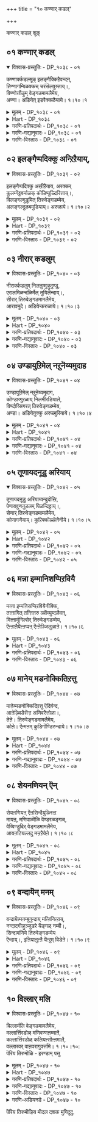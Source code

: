 +++
title = "१० कण्णार् कडल्"

+++

कण्णार् कडल् शूऴ्

## ०१ कण्णार् कडल्

<details open><summary>विश्वास-प्रस्तुतिः - DP_१०३८ - ०१</summary>

कण्णार्क्कडल्सूऴ् इलङ्गैक्किऱैवन्दऩ्,  
तिण्णागम्बिळक्कच् चरंसॆलवुय्त्ताय्।,  
विण्णोर्त्तॊऴुम् वेङ्गडमामलैमेय,  
अण्णा। अडियेऩ् इडरैक्कळैयाये। १।१०।१
</details>

<details><summary>मूलम् - DP_१०३८ - ०१</summary>

कण्णार्क्कडल्सूऴ् इलङ्गैक्किऱैवन्दऩ्,  
तिण्णागम्बिळक्कच् चरंसॆलवुय्त्ताय्।,  
विण्णोर्त्तॊऴुम् वेङ्गडमामलैमेय,  
अण्णा। अडियेऩ् इडरैक्कळैयाये। १।१०।१
</details>

<details><summary>Hart - DP_१०३८</summary>

O lord, you who crossed the ocean  
and fought and killed the king of Lanka surrounded by oceans  
stay in the majestic Thiruvenkaṭam hills,  
worshiped by the gods in the sky:  
I am your slave: Remove my troubles:
</details>

<details><summary>गरणि-प्रतिपदार्थः - DP_१०३८ - ०१</summary>

कण्=कण्णु, आर्=तुम्बुवन्थ, कडल्=कडलिनिन्द, शूऴ्=सुत्तुवरिद, इलङ्गैक्कू=लङ्कॆगॆ, इऱैवन् तन्=ऒडॆयन, तिण्=बल, आर्=तुम्बिरुव, आहम्=ऎदॆयन्नु, पिळक्क=सीळुवन्तॆ, शरम्=बाणगळन्नु, शॆल उय् त्ताय्=प्रयोगिसलु हर्षिसिदवने, विण्णोर्=अमररु, तॊऴुम्=नमस्करिसुव, वेङ्गडम् मामलै=वॆङ्कटगिरि ऎम्ब प्रसिद्धि पर्वतदल्लि, मेय=नॆलसिरुव, अण्णा=स्वामिये, अडियेन्=पादसेवकन, इडरै=सङ्कटवन्नु, कळैयाये=कळॆयलारॆया?\(कळॆयबेकु\)
</details>

<details><summary>गरणि-गद्यानुवादः - DP_१०३८ - ०१</summary>

कण्णु तुम्बुवष्टु विशालवाद कडलिनिन्द सुत्तुवरिद लङ्कॆय ऒडॆयन बलिष्ठवाद ऎदॆसीळुवन्तॆ बाणगळन्नु प्रयोगिसलु हर्षिसिद\(उत्साहगॊण्ड\)वने, अमररु नमस्करिसुव तिरुवॆङ्कटगिरियॆम्ब प्रसिद्धवाद पर्वतदलि नॆलसिरुव स्वामिये, पादसेवकनाद नन्न सङ्कटवन्नु निवारिसलरॆया?\(१\)
</details>

<details><summary>गरणि-विस्तारः - DP_१०३८ - ०१</summary>

हिन्दिन ऎरडु तिरुमॊऴिगळिन्दलू आऴ्वाररु तिरुवॆङ्कटगिरिगॆ बन्दु, अल्लि नॆलसिरुव सर्वेश्वरनन्नु आश्रयिसिद्दारॆ. आ तिरुमॊऴिगळल्लि मॊदलनॆयदरल्लि आऴ्वाररु भगवन्तनन्नु सेरलु अवन सेवॆय तॊडगलु तम्म मनस्सन्नु हदगॊळिसिदरु. अदाद, ऎरडनॆय तिरुमॊऴियल्लि अवरु भगवन्तन सन्निधियल्लि निन्तु स्वामियन्नु प्रार्थिसिद्दु- “स्वामी, इवनन्नु निन्न सेवॆगॆ अङ्गीकरिसि अनुग्रहिसु”ऎन्दु. ईग ई तिरुमॊऴियल्लि “स्वामी, दासन सङ्कटवन्नु नीगिसु”ऎन्दु केळिकॊळ्ळुत्तिद्दारॆ.

आऴ्वाररु अरिकॆ माडिकॊळ्ळुत्तारॆ- भगवन्त, नीनु विशालवाद कडलिनिन्द सुत्तुवरिद लङ्कॆय राजन बलिष्ठवाद ऎदॆयन्नु सीळुवन्तॆ बाणगळन्नु प्रयोगिसि हर्षिसिदवनु. देवतॆगळू अमररू निन्नन्नु भूलोकदल्लि सेवॆमाडुवन्तॆ वॆङ्कटगिरियल्लि नॆलसिरुववनु. स्वामी, वॆङ्कटाचलपतिये, नीनु ई दासन सङ्कटवन्नु नीगिसलारॆया?

आऴ्वाररु बेडुवुदु अवरिगॆ पुनर्जन्मद काटवन्नु तप्पिसॆन्दू अमरत्ववन्नु नीडॆन्दू.
</details>

## ०२ इलङ्गैप्पदिक्कू अन्ऱिऱैयाय्,

<details open><summary>विश्वास-प्रस्तुतिः - DP_१०३९ - ०२</summary>

इलङ्गैप्पदिक्कु अऩ्ऱीऱैयाय, अरक्कर्  
कुलम्गॆट्टवर्माळक् कॊडिप्पुळ्दिरित्ताय्।,  
विलङ्गल्गुडुमित् तिरुवेङ्गडम्मेय,  
अलङ्गल्दुळबमुडियाय्। अरुळाये। १।१०।२
</details>

<details><summary>मूलम् - DP_१०३९ - ०२</summary>

इलङ्गैप्पदिक्कु अऩ्ऱीऱैयाय, अरक्कर्  
कुलम्गॆट्टवर्माळक् कॊडिप्पुळ्दिरित्ताय्।,  
विलङ्गल्गुडुमित् तिरुवेङ्गडम्मेय,  
अलङ्गल्दुळबमुडियाय्। अरुळाये। १।१०।२
</details>

<details><summary>Hart - DP_१०३९</summary>

O lord, you who are adorned with a thulasi garland,  
fought and destroyed the clan of Rakshasas  
and the king of Lanka and raised your Garuda banner  
stay in the Thiruvenkaṭam hills that has tall peaks:  
Give me your grace:
</details>

<details><summary>गरणि-प्रतिपदार्थः - DP_१०३९ - ०२</summary>

इलङ्गै पदिक्कू=लङ्कापट्टणक्कॆ, अन्ऱु=आ कालदल्लि, इऱै आय्=राजनादवने\(ऒडॆयनादवने\), अरक्कर्=राक्षसर, कुलम्=वंशवु, कॆट्टु=दिक्कुकॆट्टु, अवर्=अवरॆल्लरू, माळ=नाशवागुवन्तॆ, कॊडि=ध्वजवाद, पुळ्=गरुडनन्नु, तिरित्ताय्=अलॆदाडिसिदवने, विलङ्गल्=बॆट्टगळ, कुडुमि=शिखरवाद, तिरुवेङ्गडम्=तिरुवॆङ्कटगिरियल्लि, मेय=नॆलसि, अलङ्गल् तुळपम्=तुलसिय मालॆयन्नु, मुडियाय्=मुडियल्लि धरिसिदवने,अरुळाये=अनुग्रहिसलारॆया.
</details>

<details><summary>गरणि-विस्तारः - DP_१०३९ - ०२</summary>

अन्दु लङ्कापट्टणक्कॆ ऒडॆयनादवने, राक्षसर वंशवॆल्ल दिक्कुकॆट्टु अवरॆल्लरू नाशवागुवन्तॆ ध्वजवाद गरुडनन्नु तिरुगाडिसिदवने, बॆट्टगळ शिखरवाद तिरुवॆङ्कटगिरियल्लि नॆलसि, मुडियल्लि तुलसिय हारवन्नु धरिसिरुववने, अनुग्रहिसलारॆया?
</details>

## ०३ नीरार् कडलुम्

<details open><summary>विश्वास-प्रस्तुतिः - DP_१०४० - ०३</summary>

नीरार्क्कडलुम् निलऩुम्मुऴुदुण्डु,  
एरालमिळन्दळिर्मेल् तुयिलॆन्दाय्।,  
सीरार् तिरुवेङ्गडमामलैमेय,  
आरावमुदे। अडियेऱ्करुळाये। १।१०।३
</details>

<details><summary>मूलम् - DP_१०४० - ०३</summary>

नीरार्क्कडलुम् निलऩुम्मुऴुदुण्डु,  
एरालमिळन्दळिर्मेल् तुयिलॆन्दाय्।,  
सीरार् तिरुवेङ्गडमामलैमेय,  
आरावमुदे। अडियेऱ्करुळाये। १।१०।३
</details>

<details><summary>Hart - DP_१०४०</summary>

You are sweet nectar:  
You, my father, who swallowed the whole world  
and the ocean with its abundant water  
and rested on a beautiful soft fresh banyan leaf  
stay in the famous Thiruvenkaṭam hills:  
I am your slave: Give me your grace:
</details>

<details><summary>गरणि-प्रतिपदार्थः - DP_१०४० - ०३</summary>

नीर् आर्=नीरु तुम्बिरुव, कडलुम्=कडलन्नू, निलमुम्=भूमियन्नू, मुऴुवदु=पूर्तियागि, उण्डु=कबळिसि, एर्=सुन्दरवाद आल=आलद,इळम्=ऎळॆय, तळिर् मेल्=तळिरॆलॆय मेलॆ तुयिल्=निद्रिसुव, ऎन्दाय्=नन्न तन्दॆये, शीर् आर्=सम्पद्भरितवाद, तिरुवेङ्गडम्=तिरुवॆङ्कटगिरि ऎम्ब, मामलै=महापर्वतदल्लि, मेय=नॆलसिरुव, आरावमुदे=तणिसदम्थ अमृतवे, अडियेऱ् कु=पादसेवकनिगॆ, अरुळाये=अनुग्रहिसलॊल्लॆया?
</details>

<details><summary>गरणि-गद्यानुवादः - DP_१०४० - ०३</summary>

नीरिनिन्द तुम्बिरुव कडलन्नू भूमियन्नू पूर्तियागि कबळिसि, सुन्दरवाद आलदॆलॆय तळिरॆलॆय मेलॆ निद्रिसुव नन्न तन्दॆये, सम्पत्तिनिन्द तुम्बिद तिरुवॆङ्कटगिरि ऎम्ब महापर्वतदल्लि नॆलसिरुव तणिसलारदन्थ अमृतवे, पादसेवकनाद नन्नन्नु अनुग्रहिसलॊल्लॆया?\(३\)
</details>

<details><summary>गरणि-विस्तारः - DP_१०४० - ०३</summary>

आऴ्वाररु अरिकॆ माडिकॊळ्ळुत्तारॆ- भगवन्त, निन्न सामर्थ्यवन्नु ऎष्टॆष्टु बगॆयल्लि वर्णिसिदरू तीरदु. लङ्कापट्टणवन्नु निर्मूलगॊळिसि राक्षसर कुलवन्ने हॆसरिल्लदन्तॆ नाशमाडिद दिव्यपराक्रम नीनु. लयकालवॊदगिदाग, ब्रह्माण्डवन्ने नुङ्गिहाकि, सुन्दरवाद आलदॆलॆय मेलॆ पवडिसि

योगनिद्रॆयल्लि तॊडगिद समर्थनल्लवे नीनु? नीनु “आरावमुदु”ऎष्टॆष्टु सविदरू, ऎन्दॆन्दिगू तृप्तियन्नुण्टु माडिद अमृतस्वरूपनु. कडुपापियॆन्दु नन्नन्नु कैबिडदन्तॆ उद्धरिसि अनुग्रहिसलॊल्लॆया?
</details>

## ०४ उण्डायुऱिमेल् नऱुनॆय्यमुदाह

<details open><summary>विश्वास-प्रस्तुतिः - DP_१०४१ - ०४</summary>

उण्डायुऱिमेल् नऱुऩॆय्यमुदाग,  
कॊण्डाय्गुऱळाय् निलमीरडियाले,  
विण्दोय्सिगरत् तिरुवेङ्गडम्मेय,  
अण्डा। अडियेऩुक्कु अरुळ्बुरियाये। १।१०।४
</details>

<details><summary>मूलम् - DP_१०४१ - ०४</summary>

उण्डायुऱिमेल् नऱुऩॆय्यमुदाग,  
कॊण्डाय्गुऱळाय् निलमीरडियाले,  
विण्दोय्सिगरत् तिरुवेङ्गडम्मेय,  
अण्डा। अडियेऩुक्कु अरुळ्बुरियाये। १।१०।४
</details>

<details><summary>Hart - DP_१०४१</summary>

You, the god of the gods who stole the fragrant butter  
from the uri and ate it as if it were nectar,  
and took the form of a dwarf,  
measured the world and the sky with your two feet  
stay in the Thiruvenkaṭam hills with peaks that touch the sky:  
I am your slave: Give me your grace:
</details>

<details><summary>गरणि-प्रतिपदार्थः - DP_१०४१ - ०४</summary>

उण्डाय्=उण्डवने, उऱिमेल्=नॆलुवुगळ मेलॆ\(इट्टिद्द\)नऱु=श्रेष्ठवाद, नॆय्=तुप्पवन्नु, अमुदु आह=अमृतदन्तॆ, कॊण्डाय्=अळॆदुकॊण्डवने, कुऱळ् आय्=वटुवागि, निलम्=ऎल्ला स्थळवन्नू, ईर् अडियाले=ऎरडु हॆज्जॆगळिन्दले, विण् तोय्=आकाशवन्नु मुट्टुत्तिरुव, शिकरम्=शिखरवाद\(शिखरवन्नुळ्ळ\) तिरुवेङ्गडम्= तिरुवॆङ्कटगिरियल्लि, मेय=नॆलसिरुव, अण्डा=ब्रह्माण्डनायकने, अडियेनुक्कू=पादसेवकनिगॆ, अरुळ् पुरियाये=कृपॆमाडलारॆया?
</details>

<details><summary>गरणि-गद्यानुवादः - DP_१०४१ - ०४</summary>

नॆलुवुगळ मेलॆ इट्टिद्द श्रेष्ठवाद तुप्पवन्नु अमृतद हागॆ उण्डवने, वटुवागि स्थळवन्नॆल्ला ऎरडे हॆज्जॆगळिन्द अळॆदुकॊण्डवने, आकाशवन्नु मुट्टुत्तिरुव शिखरद तिरुवॆङ्कटगिरियल्लि नॆलसिरुव ब्रह्माण्डनायकने, पादसेवकनाद ननगॆ कृपॆमाडलारॆया?\(४\)
</details>

<details><summary>गरणि-विस्तारः - DP_१०४१ - ०४</summary>

आऴ्वाररु अरिकॆ माडिकॊळ्ळुत्तिद्दारॆ- भगवन्त,नीनु कृष्णनागि अवतरिसि नन्दगोकुलदल्लि मनॆमनॆयल्लियू गॊल्लतियरु नॆलुवुगळल्लि शेखरिसिट्टिद्द सुवासनॆयिन्द कूडिद उत्तमवाद तुप्पवन्नु निरायासवागि आनन्ददिन्द उण्डुमुगिसिदॆयल्लवे? वामनवटुवागि अवतरिसि, बेडि पडॆदुकॊण्ड मूरडि दानदल्लि निन्न ऎरडे हॆज्जॆगळिन्द समस्तलोकगळन्नू अळॆदु हाकि निन्न सामर्थ्यद अपरिमित व्याप्तियन्नु व्यक्तपडिसिदॆयल्लवे? ब्रह्मान्दनायकनागिरुव नीनु ईग भूमियल्लिरुव भक्तजनर उद्धारक्कागि तिरुवॆङ्कटगिरिय मेलॆ नॆलसिद्दीयॆ. कडुपापियाद ई पादसेवकन मेलू कृपॆ माडलॊल्लॆया?
</details>

## ०५ तूणायदनूडु अरियाय्

<details open><summary>विश्वास-प्रस्तुतिः - DP_१०४२ - ०५</summary>

तूणायदऩूडु अरियाय्वन्दुदोऩ्ऱि,  
पेणाववुणऩुडलम् पिळन्दिट्टाय्।,  
सेणार् तिरुवेङ्गडमामलैमेय,  
कोणागणैयाय्। कुऱिक्कॊळ्ळॆऩैनीये। १।१०।५
</details>

<details><summary>मूलम् - DP_१०४२ - ०५</summary>

तूणायदऩूडु अरियाय्वन्दुदोऩ्ऱि,  
पेणाववुणऩुडलम् पिळन्दिट्टाय्।,  
सेणार् तिरुवेङ्गडमामलैमेय,  
कोणागणैयाय्। कुऱिक्कॊळ्ळॆऩैनीये। १।१०।५
</details>

<details><summary>Hart - DP_१०४२</summary>

You, the god of the tall majestic Thiruvenkaṭam hills,  
took the form of a pillar, split it open,  
emerged from it in the form of a man-lion  
and killed the Asuran Hiranyan:  
Your arrows never fail to hit their targets:  
Protect me:
</details>

<details><summary>गरणि-प्रतिपदार्थः - DP_१०४२ - ०५</summary>

तूणाय्=कम्बवागिरुव, अदन् ऊडु=अदरनडुवॆ, अरि आय्=नरहरियागि, वन्दु=हॊरक्कॆ बन्दु, अवतरिसि, तोन्ऱि=काणिसिकॊण्डु, पेणा=नमस्करिसद, अवुणन्=हिरण्यकशिपुविन, उडलम्-देहवन्नु, पिळन्दिट्टाय्=सीळिहाकिदवने, शेण् आर्=करुणॆ तुम्बिरुव, तिरुवेङ्गडम् मामलै=तिरुवॆङ्कटगिरियॆम्ब प्रसिद्ध पर्वतदल्लि, मेय=नॆलॆसिरुव, कोळ् नाह अणैयाय्=बलशालियाद शेषन हासुगॆयल्लि पवडिसिरुववने, ऎन्नै=नन्नन्नु, नीये=नीने, कुऱिक्कॊळ्=ज्ञापकदल्लिट्टुकॊण्डु, कृपॆमाडु.
</details>

<details><summary>गरणि-गद्यानुवादः - DP_१०४२ - ०५</summary>

कम्बवागिरुव अदर नडुवॆ नरहरियागि अवतरिसि हॊरबन्दु नमस्करिसद हिरण्यकशिपुविन ऒडलन्नु सीळिट्टवने, करुणॆ तुम्बिरुव तिरुवॆङ्कटगिरियॆम्ब प्रसिद्धवाद पर्वतदल्लि नॆलसिरुव बलशालियाद शेषन हासुगॆयल्लि पवडिसिरुववने, नीने नन्नन्नु गुरुतिट्टुकॊण्डु, कृपॆमाडि उद्धरिसबेकु.\(५\)
</details>

<details><summary>गरणि-विस्तारः - DP_१०४२ - ०५</summary>

आऴ्वाररु अरिकॆ माडिकॊळ्ळुत्तारॆ- भगवन्त, निन्न अप्रतिम सामर्थ्यवन्नु हॆगॆन्दु वर्णिसुवुदु? बरिय कम्बवागि निन्तिद्द अदर मध्यदल्लि असदृशवाद नरहरिय रूपवन्नु तळॆदु हॊरबन्दॆ. निन्न मुन्दॆनिन्तिद्दु निनगॆ स्वल्पवू मर्यादॆयन्नु तोरिसद हिरण्यकशिपुविन ऒडलन्नु सीळि हाकिदॆ. करुणॆ ऎम्ब सद्गुणवे सुप्रसिद्धवाद तिरुवॆङ्कटगिरि ऎम्ब बॆट्टवागि अदरल्लि अपार कारुण्यनिधियागि नीनु ईग नॆलसिद्दी. कडुपापियाद नन्न मेलॆ कृपॆमाडि, नन्न पापगळ बॆट्टवन्नु गुरुतिट्टु नाशगॊळिसि, ननन्नु उद्धरिसु.
</details>

## ०६ मन्ना इम्मानिशप्पिऱवियै

<details open><summary>विश्वास-प्रस्तुतिः - DP_१०४३ - ०६</summary>

मऩ्ऩा इम्मऩिसप्पिऱवियैनीक्कि,  
तऩ्ऩागित् तऩ्ऩिऩरु ळ्सॆय्युम्दलैवऩ्,  
मिऩ्ऩार्मुगिल्सेर् तिरुवेङ्गडम्मेय,  
ऎऩ्ऩाऩैयॆऩ्ऩप्पऩ् ऎऩ्ऩॆञ्जिलुळाऩे। १।१०।६
</details>

<details><summary>मूलम् - DP_१०४३ - ०६</summary>

मऩ्ऩा इम्मऩिसप्पिऱवियैनीक्कि,  
तऩ्ऩागित् तऩ्ऩिऩरु ळ्सॆय्युम्दलैवऩ्,  
मिऩ्ऩार्मुगिल्सेर् तिरुवेङ्गडम्मेय,  
ऎऩ्ऩाऩैयॆऩ्ऩप्पऩ् ऎऩ्ऩॆञ्जिलुळाऩे। १।१०।६
</details>

<details><summary>Hart - DP_१०४३</summary>

The matchless god, my king who himself is me,  
saved me from never-ending births on the earth  
and gives me his sweet grace:  
He stays in the Thiruvenkaṭam hills  
where clouds float with shining lightning-  
and he is my dear father and he is in my heart:
</details>

<details><summary>गरणि-प्रतिपदार्थः - DP_१०४३ - ०६</summary>

मन्ना=प्रभुवे, इ-मनिशप्पिऱप्पियै=ई मनुष्यजन्मवन्नु, नीक्कि=नीगिसि, तन् आक्कि=तम्मवनन्नागिसि, तन् इन् अरुळ् शॆय्युम्=तम्म मधुरवाद कृपॆयन्नु नीडुव, तलैवन्=ऒडॆयने,स् वामिये, मिन् आर् मुहिल् शेर्=मिञ्चिनिन्द तुम्बिरुव मुगिलन्नु मुट्टुव, तिरुवेङ्गडम् =तिरुवॆङ्कटगिरियल्लि, मेय=नॆलॆसिरुव, ऎन् आनै=नन्न अन्तरात्मने, ऎन् अप्पन्=नन्न तन्दॆये, ऎन् नॆञ्जिल् उळाने=नन्न मनस्सिनल्लि इरुववने\!
</details>

<details><summary>गरणि-विस्तारः - DP_१०४३ - ०६</summary>

प्रभुवे, ई मनुष्यजन्मवन्नु नीगिसि, तम्मवनन्नागिसि, तम्म मधुरवाद

कृपॆयन्नु नीडुव ऒडॆयने, मिञ्चिनिन्द तुम्बिद मुगिलन्नु मुट्टुव तिरुवॆङ्कटगिरियल्लि नॆलसिरुव नन्न अन्तरात्मने नन्न तन्दॆये नन मनस्सिनल्लिरुववने\! \(६\)

आऴ्वाररु अरिकॆ माडिकॊळ्ळुत्तारॆ- भगवन्त, निन्न करुणॆयन्नु ऎष्टॆन्दु हेळिहॊगळलि\! नीनु नन्न प्रभुवु. ई नन्न मनुष्यजीवनवन्नु कॊनॆगाणिसिद्दी. अल्लदॆ, नन्नन्नु निन्नवनन्नागि माडिकॊण्डिद्दी. निन्न इनिदाद कृपॆयन्नु ननगॆ करुणिसिद्दी. ईग नीनु सुप्रसिद्धवाद तिरुवॆङ्कटगिरियल्लि नॆलसिरुववनादरू, नीनु नन्न अन्तरात्मनागि, नन्न अप्पनागि, नन मनस्सिनल्लिये नॆलॆगॊण्डिद्दी. निन्नन्नु नानु नन्न हॊरगू काणुत्तिद्देनॆ; नन्न ऒळगू काणुत्तिद्देनॆ. इदु नन्न भाग्यवल्लवे?
</details>

## ०७ मानेय् मडनोक्कितिऱत्तु

<details open><summary>विश्वास-प्रस्तुतिः - DP_१०४४ - ०७</summary>

माऩेय्मडनोक्किदिऱत्तु ऎदिर्वन्द,  
आऩेऴ्विडैसॆऱ्ऱ अणिवरैत्तोळा।,  
तेऩे। तिरुवेङ्गडमामलैमेय,  
कोऩे। ऎऩ्मऩम् कुडिगॊण्डिरुन्दाये। १।१०।७
</details>

<details><summary>मूलम् - DP_१०४४ - ०७</summary>

माऩेय्मडनोक्किदिऱत्तु ऎदिर्वन्द,  
आऩेऴ्विडैसॆऱ्ऱ अणिवरैत्तोळा।,  
तेऩे। तिरुवेङ्गडमामलैमेय,  
कोऩे। ऎऩ्मऩम् कुडिगॊण्डिरुन्दाये। १।१०।७
</details>

<details><summary>Hart - DP_१०४४</summary>

You are as sweet as honey  
and you have hands strong as mountains:  
You who killed the seven bulls opposing them  
to marry the doe-eyed Nappinnai  
stay in rich Thiruvenkaṭam hills:  
O my king, you live in my heart:
</details>

<details><summary>गरणि-प्रतिपदार्थः - DP_१०४४ - ०७</summary>

मान्=जिङ्कॆगॆ, एय्=समनाद. मडनोक्कि=सॊबगिन नोटवुळ्ळवळ, तिऱत्तु=कारणवागि, ऎदिर् वन्द=ऎदुरिसि बन्द, एऴ् आन् विडै शॆट्र=एळुगूळिगळन्नु सदॆबडिद, अणि=सुन्दरवाद वरै=बॆट्टदन्थ, तोळा=तोळुगळुळ्ळवने, तेने=जेनुतुप्पदन्तॆ मधुरवादवने, तिरुवेङ्गडम्=तिरुवॆङ्कटगिरि ऎम्ब, मा मलै=प्रसिद्ध पर्वतदल्लि, मेय=नॆलसिरुववने, कोने=स्वामिये,ऎन् मनम्=नन्न मनवन्नु, कुडिकॊण्डु=निवासवागि माडिकॊण्डु, इरुन्दाये=इरुववने.
</details>

<details><summary>गरणि-गद्यानुवादः - DP_१०४४ - ०७</summary>

जिङ्कॆय कण्णुगळिगॆ समनाद सॊबगिन नोटवुळ्ळवळ कारणवागि ऎदुरिसि बन्द एळुगूळिगळन्नु सदॆबडिद सुन्दरवाद बॆट्टदन्थ तोळुगळुळ्ळवने जेनुतुप्पद हागॆ मधुरवादवने तिरुवॆङ्कटगिरि ऎम्ब प्रसिद्ध पर्वतदल्लि नॆलसिरुववने, स्वामिये नन्न मनवन्नु निन्न निवासवागि माडिकॊण्डिरुववने.\(७\)
</details>

<details><summary>गरणि-विस्तारः - DP_१०४४ - ०७</summary>

आऴ्वाररु अरिकॆमाडिकॊळ्ळुत्तारॆ- भगवन्त निन्न अप्रतिम सामर्थ्यवन्नू निन्न अद्वितीय कृपॆयन्नू हेगॆन्दु वर्णिसलि? हिन्दॆ नीनु कृष्णनागि अवतरिसिदाग, नीळादेवियन्नु गॆल्लुवुदक्कागि फणवागिट्टिद्द एळुगूळिगळन्नू नीनॊब्बने ऎदुरिसि, अवुगळन्नु पळगिसिबिट्टॆयल्लवे? ऎन्थ पराक्रम अदु\! ऎन्थ तोळ्बलनिन्नदु\! नन्न विषयदल्लि नीनु जेनिगिन्त मधुरवादवनु. तिरुवॆङ्कटगिरि ऎम्ब सुप्रसिद्धवाद बॆट्टद मेलॆ नॆलसिरुव वॆङ्कटाचलपति ऎनिसिद महामहिमनाद नीनु, नन्न मनस्सन्ने निन्न निवासवागि माडिकॊण्डु कृपॆमाडिरुवॆयल्ल\! नन्न मेलण निन्न कारुण्य, वात्सल्य ऎन्थाद्दु\!
</details>

## ०८ शेयनणियन् ऎन्

<details open><summary>विश्वास-प्रस्तुतिः - DP_१०४५ - ०८</summary>

सेयऩणियऩ् ऎऩसिन्दैयुळ्निऩ्ऱ  
मायऩ्, मणिवाळॊळि वॆण्डरळङ्गळ्,  
वेय्विण्डुदिर् वेङ्गडमामलैमेय,  
आयऩटियल्लदु मऱ्ऱऱैयेऩे। १।१०।८
</details>

<details><summary>मूलम् - DP_१०४५ - ०८</summary>

सेयऩणियऩ् ऎऩसिन्दैयुळ्निऩ्ऱ  
मायऩ्, मणिवाळॊळि वॆण्डरळङ्गळ्,  
वेय्विण्डुदिर् वेङ्गडमामलैमेय,  
आयऩटियल्लदु मऱ्ऱऱैयेऩे। १।१०।८
</details>

<details><summary>Hart - DP_१०४५</summary>

Our lord is far and near  
and he, the Māyan stays in my heart:  
I know nothing except the feet of the cowherd  
who stays in the divine Thiruvenkaṭam hills  
where white pearls shining like diamonds  
spill out, splitting open the bamboo:
</details>

<details><summary>गरणि-प्रतिपदार्थः - DP_१०४५ - ०८</summary>

शेयन्=ऎटुकदवनू, अणियन्=बलुहत्तिरदल्लिरुववनू, ऎन् शिन्दैयुळ् निन्ऱ=नन्न चिन्तनॆयल्लिरुव मायन्=आश्चर्यकारिये, मणिवाळ्=रत्नगळन्तॆ हॊळपिनिन्द, ऒळि=हॊळॆयुव, वॆण् तरळङ्गळ्=बिळिय मुत्तुगळु, वेय्=बिदिरिन मेलॆ, विण्डु=मुगिलुगळिन्द, उदिर्=उदुरि बीळुव, वेङ्गडमलै मेय=तिरुवॆङ्कटगिरियल्लि नॆलसिरुव, आयन् अडि=गोपालन पादगळु,अल्लदु=अल्लदॆ, मट्रु=बेरॆ एनन्नू, अऱियेने=अरियॆनल्ल\!
</details>

<details><summary>गरणि-गद्यानुवादः - DP_१०४५ - ०८</summary>

बहुदूरदल्लिरुववनू, अति समीपदल्लिरुववनू, नन्न चिन्तनॆयल्लिये इरुव विस्मयकारकनू, रत्नगळु हॊळॆयुवन्तॆ हॊळॆयुव बिळिय मुत्तुगळु बिदिरिन मॆळॆगळ मेलॆ मुगिलुगळिन्द उदुरिबीळुवन्थ तिरुवॆङ्कटगिरियल्लि नॆलसिरुव गोपालन पादगळल्लदॆ नानु बेरॆ एनन्नू अरियॆनल्ल.\(८\)
</details>

<details><summary>गरणि-विस्तारः - DP_१०४५ - ०८</summary>

आऴ्वाररु भगवन्तन कॆलवु विशिश्ट गुणगळन्नु इल्लिकॊण्डाडिद्दारॆ. भगवन्तनु अनन्य भक्तरिगल्लदॆ बेरॆ यारिगू ऎटुकदष्टु दूरदल्लिरुववनु. भक्तनिगादरॆ अत्यन्त समीपदल्लिये इरुववनु. भक्तन चिन्तनॆयल्लिये सदा नॆलॆगॊण्डिरुववनु. विस्मयकारक गुणगळन्नुळ्ळवनु.

तिरुवॆङ्कटगिरियल्लि बिदिरुमॆळॆगळु ऎल्लॆल्लियू बॆळॆदिवॆ. अवु आकाशवन्नु मुट्टुवन्तॆ चॆन्नागि बॆळॆदिवॆ. बॆट्टद मेलुगडॆ आकाशदल्लि हादुहोगुव मुगिलुगळु शुद्धवाद नीरिन हनिगळन्नु आ बिदिरुमॆळॆगळ मेलॆ उदुरिसुत्तवॆ. आग आ हनिगळु रत्नगळन्तॆ हॊळॆयुत्तवॆ. बिळिय मुत्तुगळन्तॆ कॆळक्कॆ बीळुत्तवॆ. अवु बॆट्टवन्नु सॊबगिनिन्दलू कान्तियिन्दलू तुम्बुत्तवॆ.

“इन्थ सुन्दरवाद तिरुवॆङ्कटगिरियल्लि नॆलसिरुव जगदॊडॆयनाद गोपालन पादगळ हॊरतु ननगॆ बेरॆ याव आश्रयवू इल्ल. नानु मत्तावुदन्नू अरियॆनु- ऎन्नुत्तारॆ, आऴ्वाररु.
</details>

## ०९ वन्दायॆन् मनम्

<details open><summary>विश्वास-प्रस्तुतिः - DP_१०४६ - ०९</summary>

वन्दायॆऩ्मऩम्बुगुन्दाय् मऩ्ऩिनिऩ्ऱाय्,  
नन्दादगॊऴुञ्जुडरे यॆङ्गळ् नम्बी।,  
सिन्दामणिये तिरुवेङ्गडम्मेय  
ऎन्दाय्।, इऩियाऩुऩ्ऩै यॆऩ्ऱुम् विडेऩे। १।१०।९
</details>

<details><summary>मूलम् - DP_१०४६ - ०९</summary>

वन्दायॆऩ्मऩम्बुगुन्दाय् मऩ्ऩिनिऩ्ऱाय्,  
नन्दादगॊऴुञ्जुडरे यॆङ्गळ् नम्बी।,  
सिन्दामणिये तिरुवेङ्गडम्मेय  
ऎन्दाय्।, इऩियाऩुऩ्ऩै यॆऩ्ऱुम् विडेऩे। १।१०।९
</details>

<details><summary>Hart - DP_१०४६</summary>

You, our father, our Nambi,  
our cintamani, are a bright light that never diminishes:  
You came to me, entered my heart and abide there:  
O god of the Thiruvenkatam hills, sfrom now on I will not leave you ever:
</details>

<details><summary>गरणि-प्रतिपदार्थः - DP_१०४६ - ०९</summary>

वन्दाय्=नीनु बन्दॆ, ऎन् मनम्=नन्न मनस्सन्नु, पुहुन्दाय्=प्रवेशिसिदॆ, मन्नु=शाश्वतवागि, निन्ऱाय्=नॆलसिरुवॆ, नन्दाद=आरिहोगदॆ इरुव, कॊऴु=श्रेष्ठवाद, शुडरे=ज्योतिये, ऎङ्गळ् नम्बी=नम्मॆल्लर कॊरतॆगळन्नु नीगिसुव परिपूर्णने, शिन्दामणिये=चिन्तामणिये, तिरुवेङ्गडम् मेय=तिरुवॆङ्कटगिरियल्लि नॆलसिरुव, ऎन्दाय्=नन्न तन्दॆये, इनि=इन्नु मुन्दॆ, यान्=नानु, उन्नै=निन्नन्नु, ऎन्ऱुम्=ऎन्दॆन्दिगू, विडेने=बिडलारॆनु.
</details>

<details><summary>गरणि-गद्यानुवादः - DP_१०४६ - ०९</summary>

नन्ददे इरुव श्रेष्ठवाद ज्योतिये, नम्मॆल्लर कॊरतॆगळन्नु नीगिसुव परिपूर्णने, चिन्तामणिये तिरुवॆङ्कटगिरियल्लि नॆलसिरुव नन्न तन्दॆये, नीनु बन्दॆ; नन्न मनस्सन्नु प्रवेशिसिदॆ; अल्लि शाश्वतवागि नॆलसिरुवॆ. इन्नु मुन्दॆ नानु निन्नन्नु ऎन्दॆन्दिगू बिडलारॆनु.\(९\)
</details>

<details><summary>गरणि-विस्तारः - DP_१०४६ - ०९</summary>

आऴ्वाररु अरिकॆ माडिकॊळ्ळुत्तारॆ- भगवन्त, ऎन्दॆन्दिगू बॆळगुत्तिरुव परञ्ज्योतिये नीनु. नन्न मेलॆ करुणॆयिट्टु नीनु नन्न बळिगॆबन्दॆ. नन्न हृदयवन्नु प्रवेशिसिदॆ. अल्लिय अज्ञानवॆम्ब कत्तलॆयन्नु अल्लिन्द ओडिसिदॆ. नन्न हृदयदल्लि ज्ञानवॆम्ब दिव्यवाद बॆळकन्नु तुम्बिदॆ. इदुवरॆगॆ नन्न जीवन ऎन्थाद्दागित्तु\! नानॆष्टु कॆट्टवनागिद्दॆ\! अदन्नॆल्ल नीनु कण्डुकॊण्डॆ. नन्न कॊरतॆगळन्नॆल्ला निवारिसिदॆ. नीनु परिपूर्णनु. ऎल्लर कॊरतॆगळन्नू निवारिसतक्कवनु. अल्लदॆ, नीनु अनर्घचिन्तामणिये\! ऎल्लर इष्टार्थगळन्नु नीडुववनु\! नन्न मनदाशॆयेनॆम्बुदन्नु नीनु अरितुकॊण्डिद्दी. अवुगळन्नु ईडेरिसुवुदक्कागिये नीनु नन्न बळिगॆ ईग बन्दिरुवुदु. दिव्यचिन्तामणिये नन्न बळि इरुवाग, नन्न याव कॊरतॆ ताने निवारणॆयागुवुदिल्ल. ईग नानु तिरुवॆङ्कटगिरियल्लि नन्न कण्तुम्ब नोडुत्तिरुव नन्न स्वामियू नन्न तन्दॆयू नीने. नन्नल्लि परिपूर्णवाद वात्सल्यवन्निट्टिरुववनु नीनु. भगवन्त, इन्नुमुन्दॆ नानु निन्नन्नु ऎन्दॆन्दिगू बिडुवुदिल्ल. नीनू हागॆये नन्निन्द अगलिरबारदु.
</details>

## १० विल्लार् मलि

<details open><summary>विश्वास-प्रस्तुतिः - DP_१०४७ - १०</summary>

विल्लार्मलि वेङ्गडमामलैमेय,  
मल्लार्त्तिरडोळ् मणिवण्णऩम्माऩै,  
कल्लार्त्तिरडोळ् कलियऩ्सॊऩ्ऩमालै,  
वल्लारवर् वाऩवरागुवर्त्तामे। १।१०।१०:  
पॆरिय तिरुमॊऴि - इरण्डाम् पत्तु
</details>

<details><summary>मूलम् - DP_१०४७ - १०</summary>

विल्लार्मलि वेङ्गडमामलैमेय,  
मल्लार्त्तिरडोळ् मणिवण्णऩम्माऩै,  
कल्लार्त्तिरडोळ् कलियऩ्सॊऩ्ऩमालै,  
वल्लारवर् वाऩवरागुवर्त्तामे। १।१०।१०:  
पॆरिय तिरुमॊऴि - इरण्डाम् पत्तु
</details>

<details><summary>Hart - DP_१०४७</summary>

Kaliyan, the poet with strong mountain-like arms  
composed a garland of pāsurams  
praising the dear sapphire-colored god of the Thiruvenkaṭam hills  
where many hunters with bows live:  
If devotees learn these pāsurams and praise him  
they will become gods in heaven:  
--------
</details>

<details><summary>गरणि-प्रतिपदार्थः - DP_१०४७ - १०</summary>

विल्लार्=बिल्लन्नु हिडिदवरु\(बेडरु\), मलि=तुम्बिरुव, वेङ्गडम् मामलै=तिरुवॆङ्कटगिरियॆम्ब प्रसिद्धवाद पर्वतदल्लि, म्य=नॆलसिरुव, मल् आर्=पराक्रमदिन्द तुम्बिद, तिरळ् तोळ्=समर्थवद तोळुगळुळ्ळ, मणिवण्णन्=नीलमणिय बण्णदवनाद, अम्मानै=सर्वेश्वरनन्नु कुरितु, कल् आर्=कल्लिनन्तॆ\(बॆट्टदन्तॆ\)इरुव, तिरळ् तोळ्=समर्थवाद तोळुगळुळ्ळ, कलियन्=कलियन् ऎम्बवनु

शॊन्न=हेळिद, मालै=पाशुरगळ मालॆयन्नु, वल्लार् अवर्=बल्लवरु, वानवर् आहुवर् तामे=अवरे अमररागुत्तारॆ.
</details>

<details><summary>गरणि-गद्यानुवादः - DP_१०४७ - १०</summary>

बिल्लु हिडिदवराद बेडरु तुम्बिरुव तिरुवॆङ्कटगिरियॆम्ब प्रसिद्धवाद पर्वतदल्लि नॆलसिरुव शक्तितुम्बिद समर्थवाद तोळुगळुळ्ळ इन्द्रनीलमणिय बण्णदवनाद सर्वेश्वरनन्नु कुरितु बॆट्टदन्तॆ समर्थवाद तोळुगळुळ्ळ कलियन् ऎम्बवनुहेळिद पाशुरगळ मालॆयन्नु बल्लवरू सह अमररागुत्तारॆ.\(१०\)
</details>

<details><summary>गरणि-विस्तारः - DP_१०४७ - १०</summary>

“ई पाशुरगळ मालॆयन्नु बल्लवरु अमररागुत्तारॆ”ऎन्नुत्तारॆ, आऴ्वाररु. ई तिरुमॊऴिय पाशुरगळल्लि इरुव मुख्य विषयवॆन्दरॆ-भगवन्तन अद्वितीय सामर्थ्य मत्तु अवन अनुपम वात्सल्य. भगवन्तनु अमितपराक्रमि, महा समर्थ. रावणासुरने मुन्तार राक्षसर कुलवन्ने निर्मूलगॊळिसिदवनु भगवन्त. अवनु अद्भुतकारि. बरिय कम्बवॆन्दु तिळिदिद्द कडॆयिन्दले, आ कम्बदिन्दले नरहरि रूपियागि हॊरबिद्दु हिरण्यकशिपुवन्नु दिग्भ्रान्तिगॊळिसिद्दल्लदॆ, अवनन्नु तन्न कै उगुरुगळिन्दले सीळिकॊन्दवनु. वामन वटुवागि बन्दु, तन्न ऎरडे हॆज्जॆयिन्द इडिय ब्राह्मण्डवन्नु अळॆदुकॊण्डवनु. लयकालदल्लि ब्रह्माण्डवन्नॆल्ला ऒन्दे गुक्किगॆ नुङ्गिबिट्टु ऎळॆयमगुवागि विस्तारवाद कडलल्लि आलदॆलॆय मेलॆ मलगि निद्रिसिदवनु.

भगवन्तन सामर्थ्य ऎष्टु हिरिदो अवन कारुण्यवो अष्टे हॆच्चु. अद्वितीयवाद गुणगळुळ्ळ अवनन्नु अनन्यवागि आश्रयिसुवुदरिन्द सर्वविधदल्लू सर्वकालदल्लू अवने रक्षकनॆन्दु नम्बुवुदरिन्द, स्वामियु अन्थवनन्नु ऎन्दॆन्दिगू कैबिददन्तॆ कापाडुत्तानॆ. बॆट्टदष्टु पापराशियन्नु नाशगॊळिसि अवनन्नु तन्नवनन्नागि माडिकॊळ्ळुत्तानॆ. अवन मनदल्लिये नॆलसि, अवन कॊरतॆगळन्नु नीगिसि, अवन मनदाशॆयाद भक्तनू भगवन्तनू ऎन्दॆन्दिगू अगलदॆ ऒन्दागिरबेकॆम्बुदन्नु ईडेरिसुत्तानॆ. आद्दरिन्द, भक्तनु अमरनागुत्तानॆ ऎन्दु आऴ्वाररॆन्नुवुदु\!
</details>

<details><summary>गरणि-अडियनडे - DP_१०४७ - १०</summary>

कण्, इलङ्गै. नीर्, उण्डाय्, तूणाय्, मन्ना, मानोय्, शेयन्, वन्दाय्, विल्, \(वानवर्\)
</details>

पॆरिय तिरुमॊऴिय मॊदल दशक मुगिदुदु.